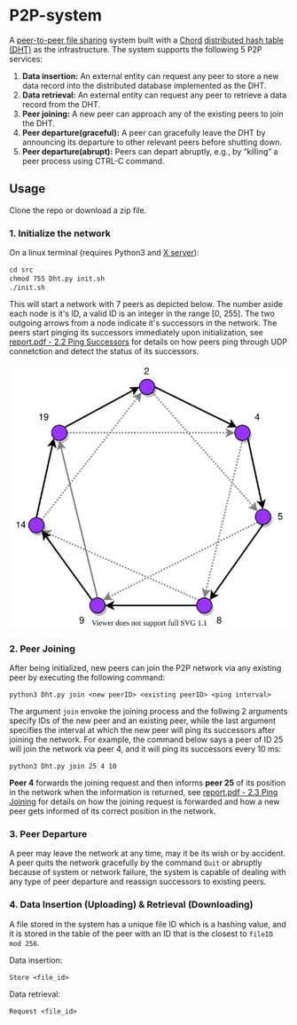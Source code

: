 # P2P-system
A [peer-to-peer file sharing](https://en.wikipedia.org/wiki/Peer-to-peer_file_sharing) system built with a [Chord](https://en.wikipedia.org/wiki/Chord_(peer-to-peer)) [distributed hash table (DHT)](https://en.wikipedia.org/wiki/Distributed_hash_table) as the infrastructure. The system supports the following 5 P2P services:
<ol>
  <li><b>Data insertion:</b> An external entity can request any peer to store a new data record into the distributed database implemented as the DHT.</li>
  <li><b>Data retrieval:</b> An external entity can request any peer to retrieve a data record from the DHT.</li>
  <li><b>Peer joining:</b> A new peer can approach any of the existing peers to join the DHT.</li>
  <li><b>Peer departure(graceful):</b> A peer can gracefully leave the DHT by announcing its departure to other relevant peers before shutting down.</li>
  <li><b>Peer departure(abrupt):</b> Peers can depart abruptly, e.g., by “killing” a peer process using CTRL-C command.</li>
</ol>

## Usage
Clone the repo or download a zip file.
### 1. Initialize the network
On a linux terminal (requires Python3 and [X server](https://en.wikipedia.org/wiki/X_Window_System)):
```
cd src
chmod 755 Dht.py init.sh
./init.sh
```
This will start a network with 7 peers as depicted below. The number aside each node is it's ID, a valid ID is an integer in the range [0, 255]. 
The two outgoing arrows from a node indicate it's successors in the network. The peers start pinging its successors immediately upon initialization, see [report.pdf - 2.2 Ping Successors](./report.pdf) for details on how peers ping through UDP connetction and detect the status of its successors.

![alt text](./src/Dht.svg "An image of a Chord DHT consisting 7 nodes")

### 2. Peer Joining
After being initialized, new peers can join the P2P network via any existing peer by executing the following command:
```
python3 Dht.py join <new peerID> <existing peerID> <ping interval>
```
The argument `join` envoke the joining process and the follwing 2 arguments specify IDs of the new peer and an existing peer, while the last argument specifies the interval at which the new peer will ping its successors after joining the network. For example, the command below says a peer of ID 25 will join the network via peer 4, and it will ping its successors every 10 ms:
```
python3 Dht.py join 25 4 10
```
**Peer 4** forwards the joining request and then informs **peer 25** of its position in the network when the information is returned, see [report.pdf - 2.3 Ping Joining](./report.pdf) for details on how the joining request is forwarded and how a new peer gets informed of its correct position in the network.

### 3. Peer Departure
A peer may leave the network at any time, may it be its wish or by accident. A peer quits the network gracefully by the command `Quit` or abruptly because of system or network failure, the system is capable of dealing with any type of peer departure and reassign successors to existing peers.

### 4. Data Insertion (Uploading) & Retrieval (Downloading)
A file stored in the system has a unique file ID which is a hashing value, and it is stored in the table of the peer with an ID that is the closest to `fileID mod 256`.

Data insertion:
```
Store <file_id>
```

Data retrieval:
```
Request <file_id>
```
